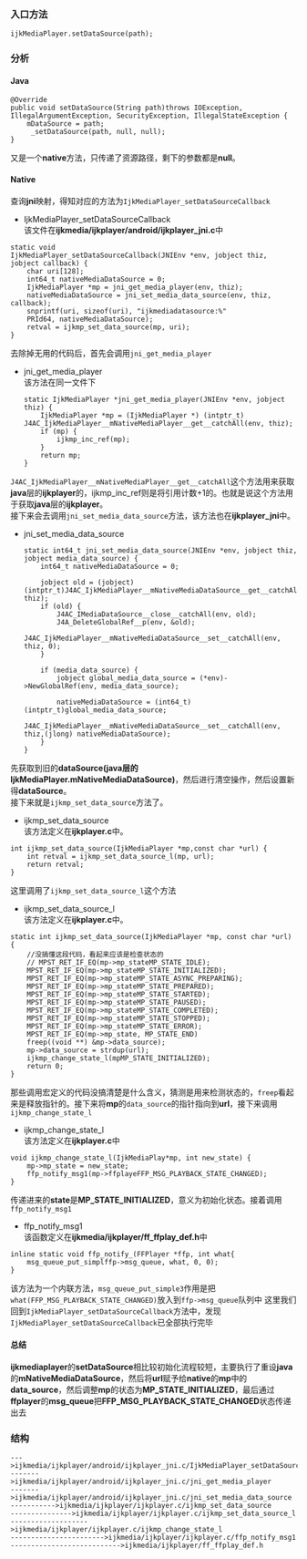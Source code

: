 ### 入口方法
```
ijkMediaPlayer.setDataSource(path);
```
### 分析
#### Java
```
@Override
public void setDataSource(String path)throws IOException, IllegalArgumentException, SecurityException, IllegalStateException {
    mDataSource = path;
     _setDataSource(path, null, null);
}
```
又是一个**native**方法，只传递了资源路径，剩下的参数都是**null**。
#### Native
查询**jni**映射，得知对应的方法为```IjkMediaPlayer_setDataSourceCallback```
- IjkMediaPlayer_setDataSourceCallback  
该文件在**ijkmedia/ijkplayer/android/ijkplayer_jni.c**中
```
static void
IjkMediaPlayer_setDataSourceCallback(JNIEnv *env, jobject thiz, jobject callback) {
    char uri[128];
    int64_t nativeMediaDataSource = 0;
    IjkMediaPlayer *mp = jni_get_media_player(env, thiz);
    nativeMediaDataSource = jni_set_media_data_source(env, thiz, callback);
    snprintf(uri, sizeof(uri), "ijkmediadatasource:%"
    PRId64, nativeMediaDataSource);
    retval = ijkmp_set_data_source(mp, uri);
}
```
去除掉无用的代码后，首先会调用```jni_get_media_player```  
- jni_get_media_player  
    该方法在同一文件下
    ```
    static IjkMediaPlayer *jni_get_media_player(JNIEnv *env, jobject thiz) {
        IjkMediaPlayer *mp = (IjkMediaPlayer *) (intptr_t) J4AC_IjkMediaPlayer__mNativeMediaPlayer__get__catchAll(env, thiz);
        if (mp) {
            ijkmp_inc_ref(mp);
        }
        return mp;
    }
    ```
```J4AC_IjkMediaPlayer__mNativeMediaPlayer__get__catchAll```这个方法用来获取**java**层的**ijkplayer**的，ijkmp_inc_ref则是将引用计数+1的。也就是说这个方法用于获取**java**层的**ijkplayer**。  
接下来会去调用```jni_set_media_data_source```方法，该方法也在**ijkplayer_jni**中。  
- jni_set_media_data_source
    ```
    static int64_t jni_set_media_data_source(JNIEnv *env, jobject thiz, jobject media_data_source) {
        int64_t nativeMediaDataSource = 0;

        jobject old = (jobject)(intptr_t)J4AC_IjkMediaPlayer__mNativeMediaDataSource__get__catchAll(env, thiz);
        if (old) {
            J4AC_IMediaDataSource__close__catchAll(env, old);
            J4A_DeleteGlobalRef__p(env, &old);
            J4AC_IjkMediaPlayer__mNativeMediaDataSource__set__catchAll(env, thiz, 0);
        }

        if (media_data_source) {
            jobject global_media_data_source = (*env)->NewGlobalRef(env, media_data_source);
            
            nativeMediaDataSource = (int64_t)(intptr_t)global_media_data_source;
            J4AC_IjkMediaPlayer__mNativeMediaDataSource__set__catchAll(env, thiz,(jlong) nativeMediaDataSource);
        }
    }
    ```
先获取到旧的**dataSource(java层的IjkMediaPlayer.mNativeMediaDataSource)**，然后进行清空操作，然后设置新得**dataSource**。  
接下来就是```ijkmp_set_data_source```方法了。
- ijkmp_set_data_source  
该方法定义在**ijkplayer.c**中。
```
int ijkmp_set_data_source(IjkMediaPlayer *mp,const char *url) {
    int retval = ijkmp_set_data_source_l(mp, url);
    return retval;
}
```
这里调用了```ijkmp_set_data_source_l```这个方法
- ijkmp_set_data_source_l  
该方法定义在**ijkplayer.c**中。
```
static int ijkmp_set_data_source(IjkMediaPlayer *mp, const char *url) {
    //没搞懂这段代码，看起来应该是检查状态的
    // MPST_RET_IF_EQ(mp->mp_stateMP_STATE_IDLE);
    MPST_RET_IF_EQ(mp->mp_stateMP_STATE_INITIALIZED);
    MPST_RET_IF_EQ(mp->mp_stateMP_STATE_ASYNC_PREPARING);
    MPST_RET_IF_EQ(mp->mp_stateMP_STATE_PREPARED);
    MPST_RET_IF_EQ(mp->mp_stateMP_STATE_STARTED);
    MPST_RET_IF_EQ(mp->mp_stateMP_STATE_PAUSED);
    MPST_RET_IF_EQ(mp->mp_stateMP_STATE_COMPLETED);
    MPST_RET_IF_EQ(mp->mp_stateMP_STATE_STOPPED);
    MPST_RET_IF_EQ(mp->mp_stateMP_STATE_ERROR);
    MPST_RET_IF_EQ(mp->mp_state, MP_STATE_END)
    freep((void **) &mp->data_source);
    mp->data_source = strdup(url);
    ijkmp_change_state_l(mpMP_STATE_INITIALIZED);
    return 0;
}
```
那些调用宏定义的代码没搞清楚是什么含义，猜测是用来检测状态的，```freep```看起来是释放指针的。接下来将**mp**的```data_source```的指针指向到**url**，接下来调用```ijkmp_change_state_l```
- ijkmp_change_state_l  
该方法定义在**ijkplayer.c**中
```
void ijkmp_change_state_l(IjkMediaPlay*mp, int new_state) {
    mp->mp_state = new_state;
    ffp_notify_msg1(mp->ffplayeFFP_MSG_PLAYBACK_STATE_CHANGED);
}
```
传递进来的**state**是**MP_STATE_INITIALIZED**，意义为初始化状态。接着调用```ffp_notify_msg1```  
- ffp_notify_msg1  
该函数定义在**ijkmedia/ijkplayer/ff_ffplay_def.h**中
```
inline static void ffp_notify_(FFPlayer *ffp, int what{
    msg_queue_put_simplffp->msg_queue, what, 0, 0);
}
```
该方法为一个内联方法，```msg_queue_put_simple3```作用是把```what(FFP_MSG_PLAYBACK_STATE_CHANGED)```放入到```ffp->msg_queue```队列中
这里我们回到```IjkMediaPlayer_setDataSourceCallback```方法中，发现```IjkMediaPlayer_setDataSourceCallback```已全部执行完毕
#### 总结
**ijkmediaplayer**的**setDataSource**相比较初始化流程较短，主要执行了重设**java**的**mNativeMediaDataSource**，然后将**url**赋予给**native**的**mp**中的**data_source**，然后调整**mp**的状态为**MP_STATE_INITIALIZED**，最后通过**ffplayer**的**msg_queue**把**FFP_MSG_PLAYBACK_STATE_CHANGED**状态传递出去

### 结构
```
--->ijkmedia/ijkplayer/android/ijkplayer_jni.c/IjkMediaPlayer_setDataSourceCallback
------->ijkmedia/ijkplayer/android/ijkplayer_jni.c/jni_get_media_player
------->ijkmedia/ijkplayer/android/ijkplayer_jni.c/jni_set_media_data_source
----------->ijkmedia/ijkplayer/ijkplayer.c/ijkmp_set_data_source
--------------->ijkmedia/ijkplayer/ijkplayer.c/ijkmp_set_data_source_l
------------------->ijkmedia/ijkplayer/ijkplayer.c/ijkmp_change_state_l
----------------------->ijkmedia/ijkplayer/ijkplayer.c/ffp_notify_msg1
--------------------------->ijkmedia/ijkplayer/ff_ffplay_def.h
```